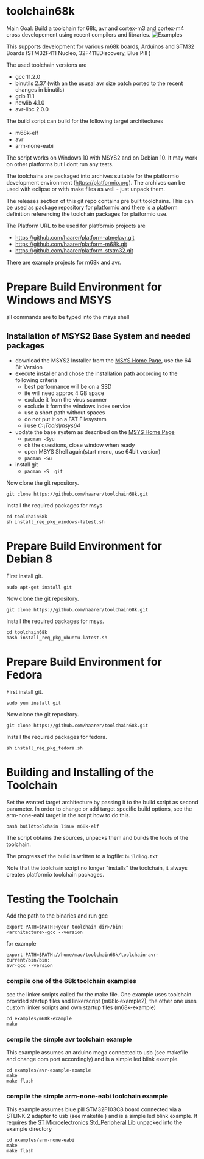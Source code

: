 # toolchain68k
Main Goal:
Build a toolchain for 68k, avr and cortex-m3 and cortex-m4 cross developement using recent compilers and libraries.
![Examples](https://github.com/haarer/toolchain68k/workflows/Examples/badge.svg)

This supports development for various m68k boards, Arduinos and STM32 Boards (STM32F411 Nucleo, 32F411EDiscovery, Blue Pill )

The used toolchain versions are
 * gcc 11.2.0
 * binutils 2.37 (with an the ususal avr size patch ported to the recent changes in binutils)
 * gdb 11.1
 * newlib 4.1.0
 * avr-libc 2.0.0

The build script can build for the following target architectures
 * m68k-elf
 * avr
 * arm-none-eabi

The script works on Windows 10 with MSYS2 and on Debian 10. It may work on other platforms but i dont run any tests.

The toolchains are packaged into archives suitable for the platformio development environment (https://platformio.org).
The archives can be used with eclipse or with make files as well - just unpack them.

The releases section of this git repo contains pre built toolchains. This can be used as package repository for platformio and there is a platform definition referencing the toolchain packages for platformio use.

The Platform URL to be used for platformio projects are
 * https://github.com/haarer/platform-atmelavr.git
 * https://github.com/haarer/platform-m68k.git
 * https://github.com/haarer/platform-ststm32.git

There are example projects for m68k and avr.

# Prepare Build Environment for Windows and MSYS
all commands are to be typed into the msys shell
## Installation of  MSYS2 Base System and needed packages
  * download the MSYS2 Installer from the [MSYS Home Page](http://www.msys2.org/), use the 64 Bit Version
  * execute installer and chose the installation path according to the following criteria
    * best performance will be on a SSD
    * ite will need approx 4 GB space
    * exclude it from the virus scanner
    * exclude it form the windows index service
    * use a short path without spaces
    * do not put it on a FAT Filesystem
    * i use *C:\Tools\msys64*
  * update the base system as described on the [MSYS Home Page](http://www.msys2.org/)
    * ```pacman -Syu```
    * ok the questions, close window when ready
    * open MSYS Shell again(start menu, use 64bit version)
    * ```pacman -Su```
  * install git
    * ```pacman -S  git```

Now clone the git repository.
```
git clone https://github.com/haarer/toolchain68k.git
```
Install the required packages for msys
```
cd toolchain68k
sh install_req_pkg_windows-latest.sh
```

# Prepare Build Environment for Debian 8
First install git.
```
sudo apt-get install git
```
Now clone the git repository.
```
git clone https://github.com/haarer/toolchain68k.git
```
Install the required packages for msys.
```
cd toolchain68k
bash install_req_pkg_ubuntu-latest.sh
```

# Prepare Build Environment for Fedora
First install git.
```
sudo yum install git
```
Now clone the git repository.
```
git clone https://github.com/haarer/toolchain68k.git
```
Install the required packages for fedora.
```
sh install_req_pkg_fedora.sh
```

# Building and Installing of the Toolchain    
Set the wanted target architecture by passing it to the build script as second parameter. In order to change or add target specific build options, see the arm-none-eabi target in the script how to do this.
```
bash buildtoolchain linux m68k-elf
```

The script obtains the sources, unpacks them and builds the tools of the toolchain.

The progress of the build is written to a logfile: ```buildlog.txt```

Note that the toolchain script no longer "installs" the toolchain, it always creates platformio toolchain packages. 

# Testing the Toolchain
Add the path to the binaries and run gcc

```
export PATH=$PATH:<your toolchain dir>/bin:
<architecture>-gcc --version
```
for example
```
export PATH=$PATH://home/mac/toolchain68k/toolchain-avr-current/bin/bin:
avr-gcc --version
```

### compile one of the 68k toolchain examples
see the linker scripts called for the make file.
One example uses toolchain provided startup files and linkerscript (m68k-example2), the other one uses custom linker scripts and own startup files (m68k-example)

```
cd examples/m68k-example
make 
```


### compile the simple avr toolchain example
This example assumes an arduino mega connected to usb (see makefile and change com port accordingly) and is a simple led blink example.
```
cd examples/avr-example-example
make 
make flash
```

### compile the simple arm-none-eabi toolchain example
This example assumes blue pill STM32F103C8 board  connected via a STLINK-2 adapter to usb (see makefile ) and is a simple led blink example.
It requires the [ST Microelectronics Std_Peripheral Lib][1] unpacked into the example directory
```
cd examples/arm-none-eabi
make 
make flash
```

  [1]: https://www.st.com/content/ccc/resource/technical/software/firmware/48/ab/e5/17/0d/79/43/74/stsw-stm32054.zip/files/stsw-stm32054.zip/_jcr_content/translations/en.stsw-stm32054.zip
